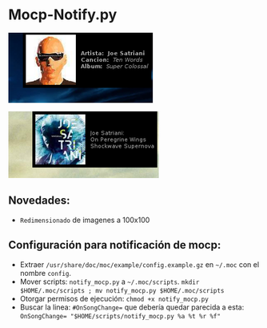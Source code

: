 # Mocp-Notify.py

![Mocp_notify en acción](https://github.com/Tarrasquero/notify_mocp.py/blob/master/Arreglo.png)


![Mocp_notify en acción](https://github.com/Tarrasquero/notify_mocp.py/blob/master/Screenshot-py.png)



## Novedades:
- `Redimensionado` de imagenes a 100x100

## Configuración para notificación de mocp:
- Extraer `/usr/share/doc/moc/example/config.example.gz` en `~/.moc` con el nombre `config`.
- Mover scripts: `notify_mocp.py` a `~/.moc/scripts`.
`mkdir $HOME/.moc/scripts ; mv notify_mocp.py $HOME/.moc/scripts`
- Otorgar permisos de ejecución:  `chmod +x notify_mocp.py`
- Buscar la linea: `#OnSongChange=` que debería quedar parecida a esta: `OnSongChange= "$HOME/scripts/notify_mocp.py %a %t %r %f"` 
